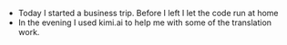 - Today I started a business trip. Before I left I let the code run at home
- In the evening I used kimi.ai to help me with some of the translation work.